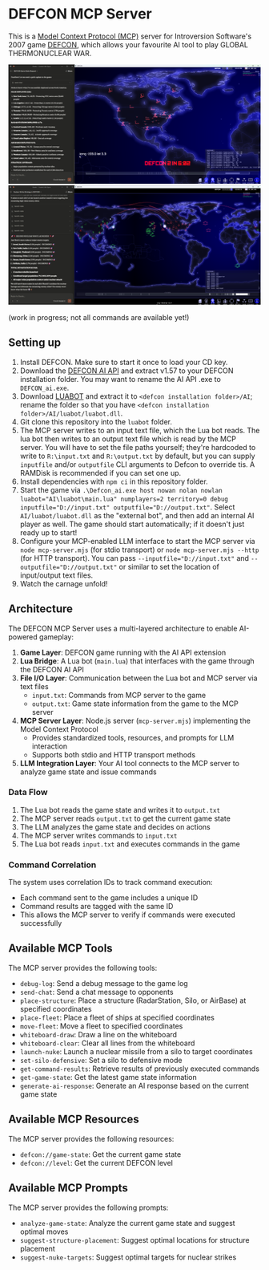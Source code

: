 # DEFCON MCP Server

This is a [Model Context Protocol (MCP)](https://modelcontextprotocol.io/introduction) server for Introversion Software's 2007 game [DEFCON](https://store.steampowered.com/app/1520/DEFCON/), which allows your favourite AI tool to play GLOBAL THERMONUCLEAR WAR.

![](./docs/assets/screenshot_1.png)
![](./docs/assets/screenshot_2.png)

(work in progress; not all commands are available yet!)

## Setting up

1. Install DEFCON. Make sure to start it once to load your CD key.
2. Download the [DEFCON AI API](https://defconexpanded.com/api/download-mod/88) and extract v1.57 to your DEFCON installation folder. You may want to rename the AI API .exe to `DEFCON_ai.exe`.
3. Download [LUABOT](https://defconexpanded.com/api/download-mod/93) and extract it to `<defcon installation folder>/AI`; rename the folder so that you have `<defcon installation folder>/AI/luabot/luabot.dll`.
4. Git clone this repository into the `luabot` folder.
5. The MCP server writes to an input text file, which the Lua bot reads. The lua bot then writes to an output text file which is read by the MCP server. You will have to set the file paths yourself; they're hardcoded to write to `R:\input.txt` and `R:\output.txt` by default, but you can supply `inputfile` and/or `outputfile` CLI arguments to Defcon to override tis. A RAMDisk is recommended if you can set one up.
6. Install dependencies with `npm ci` in this repository folder.
7. Start the game via `.\Defcon_ai.exe host nowan nolan nowlan luabot="AI\luabot\main.lua" numplayers=2 territory=0 debug inputfile="D://input.txt" outputfile="D://output.txt"`. Select `AI/luabot/luabot.dll` as the "external bot", and then add an internal AI player as well. The game should start automatically; if it doesn't just ready up to start!
8. Configure your MCP-enabled LLM interface to start the MCP server via `node mcp-server.mjs` (for stdio transport) or `node mcp-server.mjs --http` (for HTTP transport). You can pass `--inputfile="D://input.txt"` and `--outputfile="D://output.txt"` or similar to set the location of input/output text files.
9. Watch the carnage unfold!

## Architecture

The DEFCON MCP Server uses a multi-layered architecture to enable AI-powered gameplay:

1. **Game Layer**: DEFCON game running with the AI API extension
2. **Lua Bridge**: A Lua bot (`main.lua`) that interfaces with the game through the DEFCON AI API
3. **File I/O Layer**: Communication between the Lua bot and MCP server via text files
   - `input.txt`: Commands from MCP server to the game
   - `output.txt`: Game state information from the game to the MCP server
4. **MCP Server Layer**: Node.js server (`mcp-server.mjs`) implementing the Model Context Protocol
   - Provides standardized tools, resources, and prompts for LLM interaction
   - Supports both stdio and HTTP transport methods
5. **LLM Integration Layer**: Your AI tool connects to the MCP server to analyze game state and issue commands

### Data Flow

1. The Lua bot reads the game state and writes it to `output.txt`
2. The MCP server reads `output.txt` to get the current game state
3. The LLM analyzes the game state and decides on actions
4. The MCP server writes commands to `input.txt`
5. The Lua bot reads `input.txt` and executes commands in the game

### Command Correlation

The system uses correlation IDs to track command execution:
- Each command sent to the game includes a unique ID
- Command results are tagged with the same ID
- This allows the MCP server to verify if commands were executed successfully

## Available MCP Tools

The MCP server provides the following tools:

- `debug-log`: Send a debug message to the game log
- `send-chat`: Send a chat message to opponents
- `place-structure`: Place a structure (RadarStation, Silo, or AirBase) at specified coordinates
- `place-fleet`: Place a fleet of ships at specified coordinates
- `move-fleet`: Move a fleet to specified coordinates
- `whiteboard-draw`: Draw a line on the whiteboard
- `whiteboard-clear`: Clear all lines from the whiteboard
- `launch-nuke`: Launch a nuclear missile from a silo to target coordinates
- `set-silo-defensive`: Set a silo to defensive mode
- `get-command-results`: Retrieve results of previously executed commands
- `get-game-state`: Get the latest game state information
- `generate-ai-response`: Generate an AI response based on the current game state

## Available MCP Resources

The MCP server provides the following resources:

- `defcon://game-state`: Get the current game state
- `defcon://level`: Get the current DEFCON level

## Available MCP Prompts

The MCP server provides the following prompts:

- `analyze-game-state`: Analyze the current game state and suggest optimal moves
- `suggest-structure-placement`: Suggest optimal locations for structure placement
- `suggest-nuke-targets`: Suggest optimal targets for nuclear strikes
